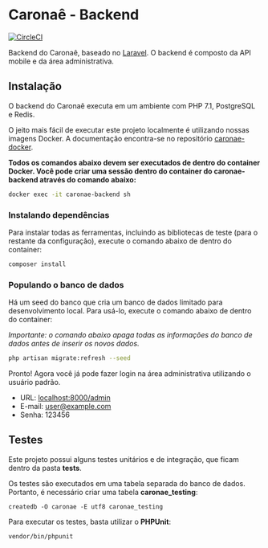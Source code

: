 # Caronaê - Backend

[![CircleCI](https://circleci.com/gh/caronae/caronae-backend.svg?style=svg)](https://circleci.com/gh/caronae/caronae-backend)

Backend do Caronaê, baseado no [Laravel](https://github.com/laravel/laravel). O backend é
composto da API mobile e da área administrativa.


## Instalação

O backend do Caronaê executa em um ambiente com PHP 7.1, PostgreSQL e Redis.

O jeito mais fácil de executar este projeto localmente é utilizando nossas imagens 
Docker. A documentação encontra-se no repositório [caronae-docker](https://github.com/caronae/caronae-docker).

**Todos os comandos abaixo devem ser executados de dentro do container Docker.
Você pode criar uma sessão dentro do container do caronae-backend através do comando abaixo:**

```bash
docker exec -it caronae-backend sh
```


### Instalando dependências

Para instalar todas as ferramentas, incluindo as bibliotecas de teste (para o restante da configuração),
execute o comando abaixo de dentro do container:

```bash
composer install
```


### Populando o banco de dados

Há um seed do banco que cria um banco de dados limitado para desenvolvimento local.
Para usá-lo, execute o comando abaixo de dentro do container:

_Importante: o comando abaixo apaga todas as informações do banco de dados antes de
inserir os novos dados._

```bash
php artisan migrate:refresh --seed
```

Pronto! Agora você já pode fazer login na área administrativa utilizando o usuário
padrão.

* URL: [localhost:8000/admin](http://localhost:8000/admin)
* E-mail: user@example.com
* Senha: 123456


## Testes

Este projeto possui alguns testes unitários e de integração, que ficam dentro da
pasta **tests**.

Os testes são executados em uma tabela separada do banco de dados. Portanto, é necessário criar uma tabela **caronae_testing**:

```
createdb -O caronae -E utf8 caronae_testing
```

Para executar os testes, basta utilizar o **PHPUnit**:

```
vendor/bin/phpunit
```
